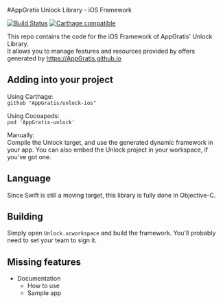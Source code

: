 #AppGratis Unlock Library - iOS Framework

[![Build Status](https://travis-ci.org/AppGratis/unlock-ios.svg?branch=master)](https://travis-ci.org/AppGratis/unlock-ios)
[![Carthage compatible](https://img.shields.io/badge/Carthage-compatible-4BC51D.svg?style=flat)](https://github.com/Carthage/Carthage)

This repo contains the code for the iOS Framework of AppGratis' Unlock Library.  
It allows you to manage features and resources provided by offers generated by https://AppGratis.github.io

## Adding into your project
Using Carthage:  
`github "AppGratis/unlock-ios"`

Using Cocoapods:  
`pod 'AppGratis-unlock'`

Manually:  
Compile the Unlock target, and use the generated dynamic framework in your app.
You can also embed the Unlock project in your workspace, if you've got one.

## Language
Since Swift is still a moving target, this library is fully done in Objective-C.

## Building
Simply open `Unlock.xcworkspace` and build the framework. You'll probably need to set your team to sign it.

## Missing features
 - Documentation
   - How to use
   - Sample app
